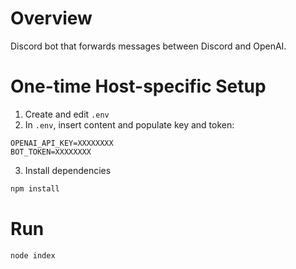 # Overview

Discord bot that forwards messages between Discord and OpenAI.

# One-time Host-specific Setup

1. Create and edit `.env`
2. In `.env`, insert content and populate key and token:

```
OPENAI_API_KEY=XXXXXXXX
BOT_TOKEN=XXXXXXXX
```

3. Install dependencies

```sh
npm install
```

# Run

```sh
node index
```
